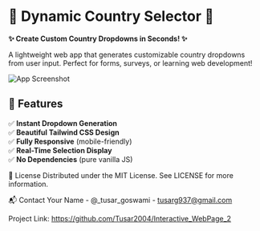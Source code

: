 # 🌟 Dynamic Country Selector 🌟  

**✨ Create Custom Country Dropdowns in Seconds! ✨**  

A lightweight web app that generates customizable country dropdowns from user input. Perfect for forms, surveys, or learning web development!

![App Screenshot](https://via.placeholder.com/800x500/4F46E5/FFFFFF?text=Dynamic+Country+Selector+Demo)  

## 🚀 Features  

✅ **Instant Dropdown Generation**  
✅ **Beautiful Tailwind CSS Design**  
✅ **Fully Responsive** (mobile-friendly)  
✅ **Real-Time Selection Display**  
✅ **No Dependencies** (pure vanilla JS)  


📜 License
Distributed under the MIT License. See LICENSE for more information.

📬 Contact
Your Name - @_tusar_goswami - tusarg937@gmail.com

Project Link: https://github.com/Tusar2004/Interactive_WebPage_2  

